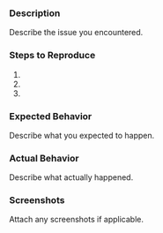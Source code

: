 ### Description
Describe the issue you encountered.

### Steps to Reproduce
1. 
2. 
3. 

### Expected Behavior
Describe what you expected to happen.

### Actual Behavior
Describe what actually happened.

### Screenshots
Attach any screenshots if applicable.

